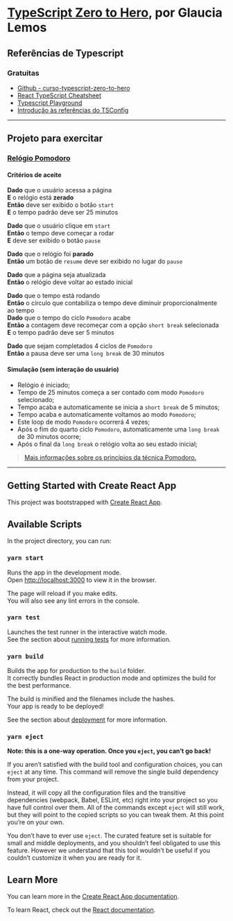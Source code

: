 # **[TypeScript Zero to Hero](https://dev.to/glaucia86/lancamento-modulo-01-typescript-zero-to-hero-40n4)**, por Glaucia Lemos

## **Referências de Typescript**

### **Gratuitas**

- [Github - curso-typescript-zero-to-hero](https://github.com/glaucia86/curso-typescript-zero-to-hero)
- [React TypeScript Cheatsheet](https://react-typescript-cheatsheet.netlify.app/docs/basic/setup)
- [Typescript Playground](https://www.typescriptlang.org/play)
- [Introdução às referências do TSConfig](https://www.typescriptlang.org/pt/tsconfig)

----

## **Projeto para exercitar**

### **[Relógio Pomodoro](https://www.frontendmentor.io/challenges/pomodoro-app-KBFnycJ6G)**

#### **Critérios de aceite**

**Dado** que o usuário acessa a página  
**E** o relógio está **zerado**  
**Então** deve ser exibido o botão `start`  
**E** o tempo padrão deve ser 25 minutos  

**Dado** que o usuário clique em `start`  
**Então** o tempo deve começar a rodar  
**E** deve ser exibido o botão `pause`  

**Dado** que o relógio foi **parado**  
**Então** um botão de `resume` deve ser exibido no lugar do `pause`  

**Dado** que a página seja atualizada  
**Então** o relógio deve voltar ao estado inicial  

**Dado** que o tempo está rodando  
**Então** o círculo que contabiliza o tempo deve diminuir proporcionalmente ao tempo  
**Dado** que o tempo do ciclo `Pomodoro` acabe  
**Então** a contagem deve recomeçar com a opção `short break` selecionada  
**E** o tempo padrão deve ser 5 minutos  

**Dado** que sejam completados 4 ciclos de `Pomodoro`  
**Então** a pausa deve ser uma `long break` de 30 minutos  

#### **Simulação (sem interação do usuário)**

- Relógio é iniciado;
- Tempo de 25 minutos começa a ser contado com modo `Pomodoro` selecionado;
- Tempo acaba e automaticamente se inicia a `short break` de 5 minutos;
- Tempo acaba e automaticamente voltamos ao modo `Pomodoro`;
- Este loop de modo `Pomodoro` ocorrerá 4 vezes;
- Após o fim do quarto ciclo `Pomodoro`, automaticamente uma `long break` de 30 minutos ocorre;
- Após o final da `long break` o relógio volta ao seu estado inicial;

> [Mais informações sobre os princípios da técnica Pomodoro.](https://pt.wikipedia.org/wiki/T%C3%A9cnica_pomodoro#Passo-a-passo)

---

## **Getting Started with Create React App**

This project was bootstrapped with [Create React App](https://github.com/facebook/create-react-app).

## Available Scripts

In the project directory, you can run:

### `yarn start`

Runs the app in the development mode.\
Open [http://localhost:3000](http://localhost:3000) to view it in the browser.

The page will reload if you make edits.\
You will also see any lint errors in the console.

### `yarn test`

Launches the test runner in the interactive watch mode.\
See the section about [running tests](https://facebook.github.io/create-react-app/docs/running-tests) for more information.

### `yarn build`

Builds the app for production to the `build` folder.\
It correctly bundles React in production mode and optimizes the build for the best performance.

The build is minified and the filenames include the hashes.\
Your app is ready to be deployed!

See the section about [deployment](https://facebook.github.io/create-react-app/docs/deployment) for more information.

### `yarn eject`

**Note: this is a one-way operation. Once you `eject`, you can’t go back!**

If you aren’t satisfied with the build tool and configuration choices, you can `eject` at any time. This command will remove the single build dependency from your project.

Instead, it will copy all the configuration files and the transitive dependencies (webpack, Babel, ESLint, etc) right into your project so you have full control over them. All of the commands except `eject` will still work, but they will point to the copied scripts so you can tweak them. At this point you’re on your own.

You don’t have to ever use `eject`. The curated feature set is suitable for small and middle deployments, and you shouldn’t feel obligated to use this feature. However we understand that this tool wouldn’t be useful if you couldn’t customize it when you are ready for it.

## Learn More

You can learn more in the [Create React App documentation](https://facebook.github.io/create-react-app/docs/getting-started).

To learn React, check out the [React documentation](https://reactjs.org/).
